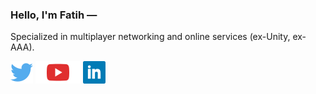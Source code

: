 ### Hello, I'm Fatih —

Specialized in multiplayer networking and online services (ex-Unity, ex-AAA).

[![Twitter](icons/twitter.svg)](https://twitter.com/ThusSpokeNomad)
[![YouTube](icons/youtube.svg)](https://youtube.com/@ThusSpokeNomad)
[![LinkedIn](icons/linkedin.svg)](https://linkedin.com/in/ThusSpokeNomad)
